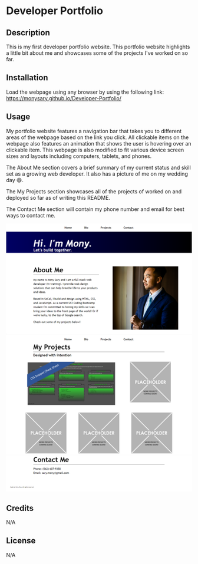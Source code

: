 # Developer Portfolio 

## Description

This is my first developer portfolio website. This portfolio website highlights a little bit about me and showcases some of the projects I've worked on so far.

## Installation

Load the webpage using any browser by using the following link: https://monysary.github.io/Developer-Portfolio/

## Usage

My portfolio website features a navigation bar that takes you to different areas of the webpage based on the link you click. All clickable items on the webpage also features an animation that shows the user is hovering over an clickable item. This webpage is also modified to fit various device screen sizes and layouts including computers, tablets, and phones.

The About Me section covers a brief summary of my current status and skill set as a growing web developer. It also has a picture of me on my wedding day :smile:.

The My Projects section showcases all of the projects of worked on and deployed so far as of writing this README.

The Contact Me section will contain my phone number and email for best ways to contact me.

![webpage image 1](./assets/images/Webpage-image-1.png)
![webpage image 2](./assets/images/Webpage-image-2.png)
![webpage image 3](./assets/images/Webpage-image-3.png)

## Credits

N/A

## License

N/A

